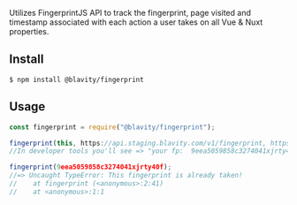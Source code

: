 Utilizes FingerprintJS API to track the fingerprint, page visited and timestamp associated with each action a user takes on all Vue & Nuxt properties.

## Install

```
$ npm install @blavity/fingerprint
```

## Usage

```js
const fingerprint = require("@blavity/fingerprint");

fingerprint(this, https://api.staging.blavity.com/v1/fingerprint, https://blavity.com/ );
//In developer tools you'll see => "your fp:  9eea5059858c3274041xjrty40f"

fingerprint(9eea5059858c3274041xjrty40f);
//=> Uncaught TypeError: This fingerprint is already taken!
//    at fingerprint (<anonymous>:2:41)
//    at <anonymous>:1:1
```
